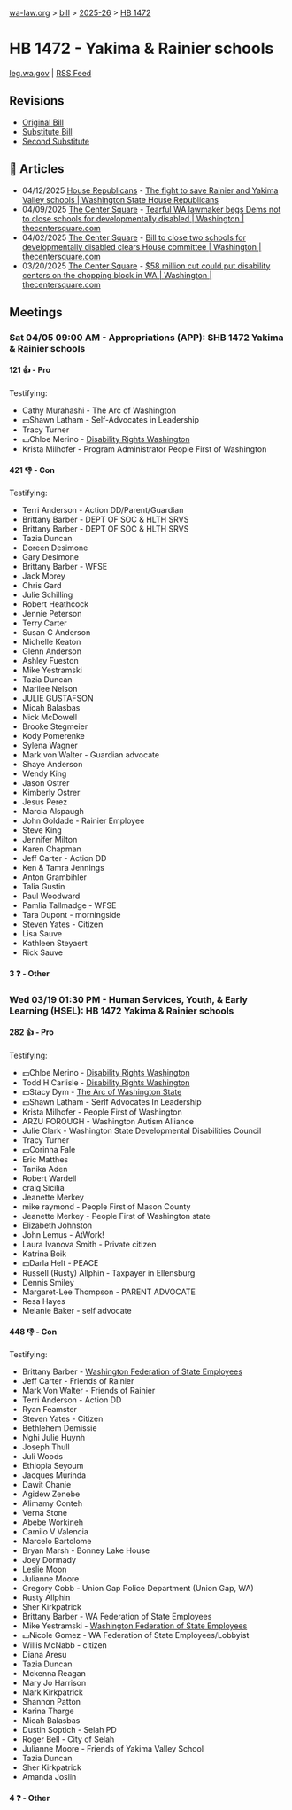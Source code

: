 [wa-law.org](/) > [bill](/bill/) > [2025-26](/bill/2025-26/) > [HB 1472](/bill/2025-26/hb/1472/)

# HB 1472 - Yakima & Rainier schools
[leg.wa.gov](https://app.leg.wa.gov/billsummary?BillNumber=1472&Year=2025&Initiative=false) | [RSS Feed](./rss.xml)

## Revisions
* [Original Bill](1/)
* [Substitute Bill](S/)
* [Second Substitute](S2/)

## 📰 Articles
* 04/12/2025 [House Republicans](/org/house_republicans/) - [The fight to save Rainier and Yakima Valley schools | Washington State House Republicans](https://houserepublicans.wa.gov/rainier-yakima-valley-schools/#:~:text=House%20Bill%201472)
* 04/09/2025 [The Center Square](/org/the_center_square/) - [Tearful WA lawmaker begs Dems not to close schools for developmentally disabled | Washington | thecentersquare.com](https://www.thecentersquare.com/washington/article_594959b8-86de-4ee1-b961-c3415d501066.html#:~:text=House%20Bill%201472)
* 04/02/2025 [The Center Square](/org/the_center_square/) - [Bill to close two schools for developmentally disabled clears House committee | Washington | thecentersquare.com](https://www.thecentersquare.com/washington/article_6fb500c3-cf3b-4af5-a542-dd8e927a491a.html#:~:text=House%20Bill%201472)
* 03/20/2025 [The Center Square](/org/the_center_square/) - [$58 million cut could put disability centers on the chopping block in WA | Washington | thecentersquare.com](https://www.thecentersquare.com/washington/article_5bba924e-ceb3-491d-b381-6940937b60b3.html#:~:text=House%20Bill%201472)

## Meetings
### Sat 04/05 09:00 AM - Appropriations (APP): SHB 1472 Yakima & Rainier schools
#### 121 👍 - Pro
Testifying:
* Cathy Murahashi - The Arc of Washington
* 💵Shawn Latham - Self-Advocates in Leadership
* Tracy Turner
* 💵Chloe Merino - [Disability Rights Washington](/org/disability_rights_washington/)
* Krista Milhofer - Program Administrator People First of Washington

#### 421 👎 - Con
Testifying:
* Terri Anderson - Action DD/Parent/Guardian
* Brittany Barber - DEPT OF SOC & HLTH SRVS
* Brittany Barber - DEPT OF SOC & HLTH SRVS
* Tazia Duncan
* Doreen Desimone
* Gary Desimone
* Brittany Barber - WFSE
* Jack Morey
* Chris Gard
* Julie Schilling
* Robert Heathcock
* Jennie Peterson
* Terry Carter
* Susan C Anderson
* Michelle Keaton
* Glenn Anderson
* Ashley Fueston
* Mike Yestramski
* Tazia Duncan
* Marilee Nelson
* JULIE GUSTAFSON
* Micah Balasbas
* Nick McDowell
* Brooke Stegmeier
* Kody Pomerenke
* Sylena Wagner
* Mark von Walter - Guardian advocate
* Shaye Anderson
* Wendy King
* Jason Ostrer
* Kimberly Ostrer
* Jesus Perez
* Marcia Alspaugh
* John Goldade - Rainier Employee
* Steve King
* Jennifer Milton
* Karen Chapman
* Jeff Carter - Action DD
* Ken & Tamra Jennings
* Anton Grambihler
* Talia Gustin
* Paul Woodward
* Pamlia Tallmadge - WFSE
* Tara Dupont - morningside
* Steven Yates - Citizen
* Lisa Sauve
* Kathleen Steyaert
* Rick Sauve

#### 3 ❓ - Other

### Wed 03/19 01:30 PM - Human Services, Youth, & Early Learning (HSEL): HB 1472 Yakima & Rainier schools
#### 282 👍 - Pro
Testifying:
* 💵Chloe Merino - [Disability Rights Washington](/org/disability_rights_washington/)
* Todd H Carlisle - [Disability Rights Washington](/org/disability_rights_washington/)
* 💵Stacy Dym - [The Arc of Washington State](/org/the_arc_of_washington_state/)
* 💵Shawn Latham - Serlf Advocates In Leadership
* Krista Milhofer - People First of Washington
* ARZU FOROUGH - Washington Autism Alliance
* Julie Clark - Washington State Developmental Disabilities Council
* Tracy Turner
* 💵Corinna Fale
* Eric Matthes
* Tanika Aden
* Robert Wardell
* craig Sicilia
* Jeanette Merkey
* mike raymond - People First of Mason County
* Jeanette Merkey - People First of Washington state
* Elizabeth Johnston
* John Lemus - AtWork!
* Laura Ivanova Smith - Private citizen
* Katrina Boik
* 💵Darla Helt - PEACE
* Russell (Rusty) Allphin - Taxpayer in Ellensburg
* Dennis Smiley
* Margaret-Lee Thompson - PARENT ADVOCATE
* Resa Hayes
* Melanie Baker - self advocate

#### 448 👎 - Con
Testifying:
* Brittany Barber - [Washington Federation of State Employees](/org/washington_federation_of_state_employees/)
* Jeff Carter - Friends of Rainier
* Mark Von Walter - Friends of Rainier
* Terri Anderson - Action DD
* Ryan Feamster
* Steven Yates - Citizen
* Bethlehem Demissie
* Nghi Julie Huynh
* Joseph Thull
* Juli Woods
* Ethiopia Seyoum
* Jacques Murinda
* Dawit Chanie
* Agidew Zenebe
* Alimamy Conteh
* Verna Stone
* Abebe Workineh
* Camilo V Valencia
* Marcelo Bartolome
* Bryan Marsh - Bonney Lake House
* Joey Dormady
* Leslie Moon
* Julianne Moore
* Gregory Cobb - Union Gap Police Department (Union Gap, WA)
* Rusty Allphin
* Sher Kirkpatrick
* Brittany Barber - WA Federation of State Employees
* Mike Yestramski - [Washington Federation of State Employees](/org/washington_federation_of_state_employees/)
* 💵Nicole Gomez - WA Federation of State Employees/Lobbyist
* Willis McNabb - citizen
* Diana Aresu
* Tazia Duncan
* Mckenna Reagan
* Mary Jo Harrison
* Mark Kirkpatrick
* Shannon Patton
* Karina Tharge
* Micah Balasbas
* Dustin Soptich - Selah PD
* Roger Bell - City of Selah
* Julianne Moore - Friends of Yakima Valley School
* Tazia Duncan
* Sher Kirkpatrick
* Amanda Joslin

#### 4 ❓ - Other
